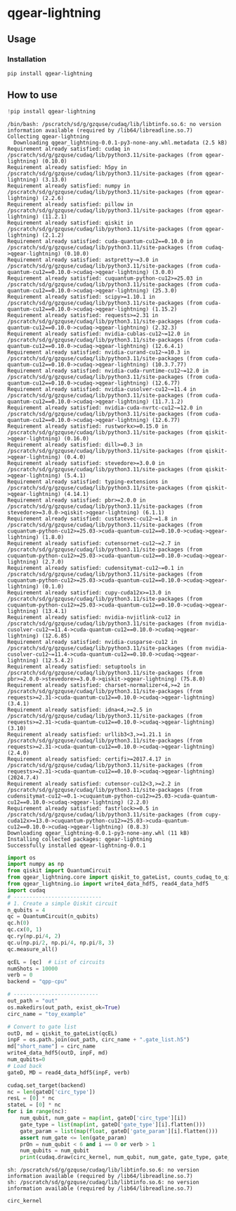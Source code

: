 # qgear-lightning


<!-- WARNING: THIS FILE WAS AUTOGENERATED! DO NOT EDIT! -->

## Usage

### Installation

`pip install qgear-lightning`

## How to use

``` python
!pip install qgear-lightning
```

    /bin/bash: /pscratch/sd/g/gzquse/cudaq/lib/libtinfo.so.6: no version information available (required by /lib64/libreadline.so.7)
    Collecting qgear-lightning
      Downloading qgear_lightning-0.0.1-py3-none-any.whl.metadata (2.5 kB)
    Requirement already satisfied: cudaq in /pscratch/sd/g/gzquse/cudaq/lib/python3.11/site-packages (from qgear-lightning) (0.10.0)
    Requirement already satisfied: h5py in /pscratch/sd/g/gzquse/cudaq/lib/python3.11/site-packages (from qgear-lightning) (3.13.0)
    Requirement already satisfied: numpy in /pscratch/sd/g/gzquse/cudaq/lib/python3.11/site-packages (from qgear-lightning) (2.2.6)
    Requirement already satisfied: pillow in /pscratch/sd/g/gzquse/cudaq/lib/python3.11/site-packages (from qgear-lightning) (11.2.1)
    Requirement already satisfied: qiskit in /pscratch/sd/g/gzquse/cudaq/lib/python3.11/site-packages (from qgear-lightning) (2.1.2)
    Requirement already satisfied: cuda-quantum-cu12==0.10.0 in /pscratch/sd/g/gzquse/cudaq/lib/python3.11/site-packages (from cudaq->qgear-lightning) (0.10.0)
    Requirement already satisfied: astpretty~=3.0 in /pscratch/sd/g/gzquse/cudaq/lib/python3.11/site-packages (from cuda-quantum-cu12==0.10.0->cudaq->qgear-lightning) (3.0.0)
    Requirement already satisfied: cuquantum-python-cu12>=25.03 in /pscratch/sd/g/gzquse/cudaq/lib/python3.11/site-packages (from cuda-quantum-cu12==0.10.0->cudaq->qgear-lightning) (25.3.0)
    Requirement already satisfied: scipy>=1.10.1 in /pscratch/sd/g/gzquse/cudaq/lib/python3.11/site-packages (from cuda-quantum-cu12==0.10.0->cudaq->qgear-lightning) (1.15.2)
    Requirement already satisfied: requests>=2.31 in /pscratch/sd/g/gzquse/cudaq/lib/python3.11/site-packages (from cuda-quantum-cu12==0.10.0->cudaq->qgear-lightning) (2.32.3)
    Requirement already satisfied: nvidia-cublas-cu12~=12.0 in /pscratch/sd/g/gzquse/cudaq/lib/python3.11/site-packages (from cuda-quantum-cu12==0.10.0->cudaq->qgear-lightning) (12.6.4.1)
    Requirement already satisfied: nvidia-curand-cu12~=10.3 in /pscratch/sd/g/gzquse/cudaq/lib/python3.11/site-packages (from cuda-quantum-cu12==0.10.0->cudaq->qgear-lightning) (10.3.7.77)
    Requirement already satisfied: nvidia-cuda-runtime-cu12~=12.0 in /pscratch/sd/g/gzquse/cudaq/lib/python3.11/site-packages (from cuda-quantum-cu12==0.10.0->cudaq->qgear-lightning) (12.6.77)
    Requirement already satisfied: nvidia-cusolver-cu12~=11.4 in /pscratch/sd/g/gzquse/cudaq/lib/python3.11/site-packages (from cuda-quantum-cu12==0.10.0->cudaq->qgear-lightning) (11.7.1.2)
    Requirement already satisfied: nvidia-cuda-nvrtc-cu12~=12.0 in /pscratch/sd/g/gzquse/cudaq/lib/python3.11/site-packages (from cuda-quantum-cu12==0.10.0->cudaq->qgear-lightning) (12.6.77)
    Requirement already satisfied: rustworkx>=0.15.0 in /pscratch/sd/g/gzquse/cudaq/lib/python3.11/site-packages (from qiskit->qgear-lightning) (0.16.0)
    Requirement already satisfied: dill>=0.3 in /pscratch/sd/g/gzquse/cudaq/lib/python3.11/site-packages (from qiskit->qgear-lightning) (0.4.0)
    Requirement already satisfied: stevedore>=3.0.0 in /pscratch/sd/g/gzquse/cudaq/lib/python3.11/site-packages (from qiskit->qgear-lightning) (5.4.1)
    Requirement already satisfied: typing-extensions in /pscratch/sd/g/gzquse/cudaq/lib/python3.11/site-packages (from qiskit->qgear-lightning) (4.14.1)
    Requirement already satisfied: pbr>=2.0.0 in /pscratch/sd/g/gzquse/cudaq/lib/python3.11/site-packages (from stevedore>=3.0.0->qiskit->qgear-lightning) (6.1.1)
    Requirement already satisfied: custatevec-cu12~=1.8 in /pscratch/sd/g/gzquse/cudaq/lib/python3.11/site-packages (from cuquantum-python-cu12>=25.03->cuda-quantum-cu12==0.10.0->cudaq->qgear-lightning) (1.8.0)
    Requirement already satisfied: cutensornet-cu12~=2.7 in /pscratch/sd/g/gzquse/cudaq/lib/python3.11/site-packages (from cuquantum-python-cu12>=25.03->cuda-quantum-cu12==0.10.0->cudaq->qgear-lightning) (2.7.0)
    Requirement already satisfied: cudensitymat-cu12~=0.1 in /pscratch/sd/g/gzquse/cudaq/lib/python3.11/site-packages (from cuquantum-python-cu12>=25.03->cuda-quantum-cu12==0.10.0->cudaq->qgear-lightning) (0.1.0)
    Requirement already satisfied: cupy-cuda12x>=13.0 in /pscratch/sd/g/gzquse/cudaq/lib/python3.11/site-packages (from cuquantum-python-cu12>=25.03->cuda-quantum-cu12==0.10.0->cudaq->qgear-lightning) (13.4.1)
    Requirement already satisfied: nvidia-nvjitlink-cu12 in /pscratch/sd/g/gzquse/cudaq/lib/python3.11/site-packages (from nvidia-cusolver-cu12~=11.4->cuda-quantum-cu12==0.10.0->cudaq->qgear-lightning) (12.6.85)
    Requirement already satisfied: nvidia-cusparse-cu12 in /pscratch/sd/g/gzquse/cudaq/lib/python3.11/site-packages (from nvidia-cusolver-cu12~=11.4->cuda-quantum-cu12==0.10.0->cudaq->qgear-lightning) (12.5.4.2)
    Requirement already satisfied: setuptools in /pscratch/sd/g/gzquse/cudaq/lib/python3.11/site-packages (from pbr>=2.0.0->stevedore>=3.0.0->qiskit->qgear-lightning) (75.8.0)
    Requirement already satisfied: charset-normalizer<4,>=2 in /pscratch/sd/g/gzquse/cudaq/lib/python3.11/site-packages (from requests>=2.31->cuda-quantum-cu12==0.10.0->cudaq->qgear-lightning) (3.4.1)
    Requirement already satisfied: idna<4,>=2.5 in /pscratch/sd/g/gzquse/cudaq/lib/python3.11/site-packages (from requests>=2.31->cuda-quantum-cu12==0.10.0->cudaq->qgear-lightning) (3.10)
    Requirement already satisfied: urllib3<3,>=1.21.1 in /pscratch/sd/g/gzquse/cudaq/lib/python3.11/site-packages (from requests>=2.31->cuda-quantum-cu12==0.10.0->cudaq->qgear-lightning) (2.4.0)
    Requirement already satisfied: certifi>=2017.4.17 in /pscratch/sd/g/gzquse/cudaq/lib/python3.11/site-packages (from requests>=2.31->cuda-quantum-cu12==0.10.0->cudaq->qgear-lightning) (2024.7.4)
    Requirement already satisfied: cutensor-cu12<3,>=2.2 in /pscratch/sd/g/gzquse/cudaq/lib/python3.11/site-packages (from cudensitymat-cu12~=0.1->cuquantum-python-cu12>=25.03->cuda-quantum-cu12==0.10.0->cudaq->qgear-lightning) (2.2.0)
    Requirement already satisfied: fastrlock>=0.5 in /pscratch/sd/g/gzquse/cudaq/lib/python3.11/site-packages (from cupy-cuda12x>=13.0->cuquantum-python-cu12>=25.03->cuda-quantum-cu12==0.10.0->cudaq->qgear-lightning) (0.8.3)
    Downloading qgear_lightning-0.0.1-py3-none-any.whl (11 kB)
    Installing collected packages: qgear-lightning
    Successfully installed qgear-lightning-0.0.1

``` python
import os
import numpy as np
from qiskit import QuantumCircuit
from qgear_lightning.core import qiskit_to_gateList, counts_cudaq_to_qiskit, circ_kernel
from qgear_lightning.io import write4_data_hdf5, read4_data_hdf5
import cudaq
# ----------------------------
# 1. Create a simple Qiskit circuit
n_qubits = 4
qc = QuantumCircuit(n_qubits)
qc.h(0)
qc.cx(0, 1)
qc.ry(np.pi/4, 2)
qc.u(np.pi/2, np.pi/4, np.pi/8, 3)
qc.measure_all()

qcEL = [qc]  # List of circuits
numShots = 10000
verb = 0
backend = "qpp-cpu"  

# ---------------------------
out_path = "out"
os.makedirs(out_path, exist_ok=True)
circ_name = "toy_example"

# Convert to gate list
outD, md = qiskit_to_gateList(qcEL)
inpF = os.path.join(out_path, circ_name + ".gate_list.h5")
md["short_name"] = circ_name
write4_data_hdf5(outD, inpF, md)
num_qubits=0
# Load back
gateD, MD = read4_data_hdf5(inpF, verb)

cudaq.set_target(backend)
nc = len(gateD['circ_type'])
resL = [0] * nc
stateL = [0] * nc
for i in range(nc):
    num_qubit, num_gate = map(int, gateD['circ_type'][i])
    gate_type = list(map(int, gateD['gate_type'][i].flatten()))
    gate_param = list(map(float, gateD['gate_param'][i].flatten()))
    assert num_gate <= len(gate_param)
    prOn = num_qubit < 6 and i == 0 or verb > 1
    num_qubits = num_qubit
    print(cudaq.draw(circ_kernel, num_qubit, num_gate, gate_type, gate_param))
```

    sh: /pscratch/sd/g/gzquse/cudaq/lib/libtinfo.so.6: no version information available (required by /lib64/libreadline.so.7)
    sh: /pscratch/sd/g/gzquse/cudaq/lib/libtinfo.so.6: no version information available (required by /lib64/libreadline.so.7)

``` python
circ_kernel
```
